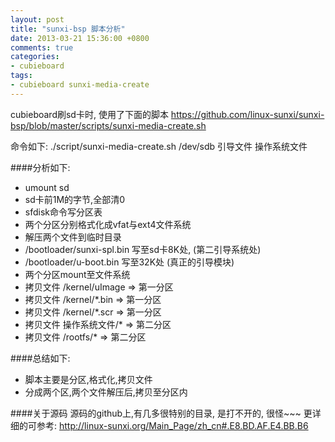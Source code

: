```yaml
---
layout: post
title: "sunxi-bsp 脚本分析"
date: 2013-03-21 15:36:00 +0800
comments: true
categories:
- cubieboard
tags:
- cubieboard sunxi-media-create
---
```


cubieboard刷sd卡时, 使用了下面的脚本
https://github.com/linux-sunxi/sunxi-bsp/blob/master/scripts/sunxi-media-create.sh

命令如下:
./script/sunxi-media-create.sh /dev/sdb 引导文件 操作系统文件


####分析如下:

* umount sd
* sd卡前1M的字节,全部清0
* sfdisk命令写分区表
* 两个分区分别格式化成vfat与ext4文件系统
* 解压两个文件到临时目录
* /bootloader/sunxi-spl.bin 写至sd卡8K处, (第二引导系统处)
* /bootloader/u-boot.bin 写至32K处        (真正的引导模块)
* 两个分区mount至文件系统
* 拷贝文件 /kernel/uImage => 第一分区
* 拷贝文件 /kernel/*.bin  => 第一分区
* 拷贝文件 /kernel/*.scr  => 第一分区
* 拷贝文件 操作系统文件/*   => 第二分区
* 拷贝文件 /rootfs/*      => 第二分区



####总结如下:

* 脚本主要是分区,格式化,拷贝文件
* 分成两个区,两个文件解压后,拷贝至分区内



####关于源码
源码的github上,有几多很特别的目录, 是打不开的, 很怪~~~
更详细的可参考:
http://linux-sunxi.org/Main_Page/zh_cn#.E8.BD.AF.E4.BB.B6




